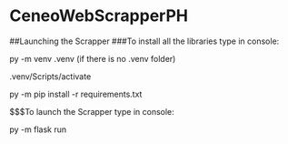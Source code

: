 # CeneoWebScrapperPH
##Launching the Scrapper
###To install all the libraries type in console:

py -m venv .venv    (if there is no .venv folder)

.venv/Scripts/activate

py -m pip install -r requirements.txt

$$$To launch the Scrapper type in console:

py -m flask run

